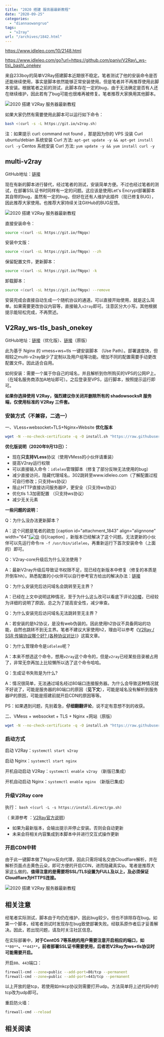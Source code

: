 ```yaml
---
title: "2020 搭建 服务器最新教程"
date: "2020-09-25"
categories: 
  - "diannaowangruo"
tags: 
  - "v2ray"
url: "/archives/1842.html"
---
```


https://www.idleleo.com/10/2148.html

https://www.idleleo.com/go?url=https://github.com/paniy/V2Ray\_ws-tls\_bash\_onekey

来自233boy的简单V2Ray搭建脚本近期很不稳定。笔者测试了他的安装命令是否还能继续使用，事实是脚本依然能够正常安装使用。但是笔者并不再推荐使用此脚本安装。根据笔者之前的测试，此脚本存在一定的bug，由于无法确定是否有人还在继续维护，因此若有了bug可能也很难再被修复。笔者推荐大家换用其他脚本。

![2020 搭建 V2Ray 服务器最新教程](https://i.idleleo.com/wp-content/uploads/2019/05/20190519202007-1024x510.jpg.webp?imageView2/0/interlace/1/q/100|watermark/1/image/aHR0cHM6Ly9pLmlkbGVsZW8uY29tL3dwLWNvbnRlbnQvdGhlbWVzL3BhbnlpLXRoZW1lL2ltZy9sb2dvLXN5LXcucG5n/dissolve/80/gravity/SouthEast/dx/0/dy/3)

如果大家仍然有需要使用此脚本可以运行如下命令：

```bash
bash <(curl -s -L https://git.io/v2ray.sh)
```

注：如果提示 curl: command not found ，那是因为你的 VPS 没装 Curl ubuntu/debian 系统安装 Curl 方法: `apt-get update -y && apt-get install curl -y` Centos 系统安装 Curl 方法: `yum update -y && yum install curl -y`

## multi-v2ray

GitHub地址：[链接](https://www.idleleo.com/go?url=https://github.com/Jrohy/multi-v2ray)

现在有新的脚本进行替代，经过笔者的测试，安装简单方便。不过也经过笔者的测试，在部署SSL证书时同样有一定的问题。这应该是使用Let's Encrypt部署脚本其自带的bug，虽然有一定的bug，但好在还有人维护此插件（现已修复BUG），因此推荐大家使用。也推荐大家持续关注GitHub的BUG反馈。

![2020 搭建 V2Ray 服务器最新教程](https://i.idleleo.com/wp-content/uploads/2019/05/20190519203446.jpg.webp?imageView2/0/interlace/1/q/100|watermark/1/image/aHR0cHM6Ly9pLmlkbGVsZW8uY29tL3dwLWNvbnRlbnQvdGhlbWVzL3BhbnlpLXRoZW1lL2ltZy9sb2dvLXN5LXcucG5n/dissolve/80/gravity/SouthEast/dx/0/dy/3)

直接安装命令：

```bash
source <(curl -sL https://git.io/fNgqx)
```

安装中文版：

```bash
source <(curl -sL https://git.io/fNgqx) --zh
```

保留配置文件，更新脚本：

```bash
source <(curl -sL https://git.io/fNgqx) -k
```

卸载脚本：

```bash
source <(curl -sL https://git.io/fNgqx) --remove
```

安装完成会直接自动生成一个随机协议的通道。可以直接开始使用，就是这么简单。如果需要更改协议内容等，直接输入`v2ray`即可。注意区分大小写。其他根据提示能轻松完成，不再赘述。

## V2Ray\_ws-tls\_bash\_onekey

GitHub地址：[链接](https://www.idleleo.com/go?url=https://github.com/paniy/V2Ray_ws-tls_bash_onekey)（优化版）、[链接](https://www.idleleo.com/go?url=https://github.com/wulabing/V2Ray_ws-tls_bash_onekey)（原版）

此为基于 Nginx 的 vmess+ws+tls 一键安装脚本 （Use Path）。部署速度快，但相较之multi-v2ray缺少了定制以及用户组等功能。增加不同的配置需要手动更改配置文件。因此适合自用。

如何安装：需要一个属于你自己的域名，并且解析到你所购买的VPS的公网IP上。（在域名服务商添加A地址即可）。之后登录至VPS，运行脚本，按照提示运行即可。

**如果你选择使用 V2Ray，强烈建议你关闭并删除所有的 shadowsocksR 服务端，仅使用标准的 V2Ray 三件套。**

### 安装方式（不兼容，二选一）

一、VLess+websocket+TLS+Nginx+Website **优化版本**

```bash
wget -N --no-check-certificate -q -O install.sh "https://raw.githubusercontent.com/paniy/V2Ray_ws-tls_bash_onekey/master/install.sh" && chmod +x install.sh && bash install.sh
```

**优化版说明（2020年9月13日）：**

- 现在**只支持VLess**协议（使用VMess的小伙伴请重装）
- 提高V2ray运行权限
- 可以直接输入命令：`idleleo`管理脚本（修复了部分反映无法使用的bug）
- 减少直接访问，隐藏代理域名，302跳转至www.idleleo.com（了解配置过程可自行修改；只支持ws协议）
- 阻止HTTP直接访问服务器IP，更安全（只支持ws协议）
- 优化tls 1.3加密配置 （只支持ws协议）
- 减少无关元素

**一些问题的说明：**

Q：为什么没办法更新脚本？

A：这个问题是笔者的疏忽 \[caption id="attachment\_1843" align="alignnone" width="64"\][![:cry:](https://img-cloud.zhoujie218.top/wp-content/uploads/2020/09/unnamed-file.gif)](https://img-cloud.zhoujie218.top/wp-content/uploads/2020/09/unnamed-file.gif) :cry:\[/caption\] ，新版本已经解决了这个问题。无法更新的小伙伴可以先运行命令`rm -f /usr/bin/idleleo`，再重新运行下首次安装命令（上面的）即可。

Q：V2ray-core升级后为什么没法使用？

A：最新V2ray升级后导致证书权限不足，现已经在新版本中修复（修复的本质是开倒车hh）。熟悉配置的小伙伴可以自行参考官方给出的解决办法：[链接](https://www.idleleo.com/go?url=https://github.com/v2fly/fhs-install-v2ray/wiki/Insufficient-permissions-when-using-certificates)

Q：为什么安装完后访问域名会跳转至无主界？

A：已经在上文中说明这种情况，至于为什么这么改可以看底下评论[30楼](https://www.idleleo.com/09/2148.html#anchor-comment-583)，已经较为详细的说明了原因，总之为了提高安全性，减少审查。

Q：为什么安装完后访问域名无法跳转至无主界？

A：若安装的是h2协议，是没有web伪装的。因此使用h2协议不具备网站的功能，自然也跳转不到无主界。笔者不建议大家使用h2，理由可以参考《[V2Ray / SSR 传输协议哪个好? (各种协议对比)](https://www.idleleo.com/05/2071.html)》这篇文章。

Q：为什么管理命令是`idleleo`呢？

A：本来不想选这个命令，想用`v2ray`这个命令的，但是`v2ray`已经某些目录被占用了，非常无奈再加上比较懒所以选了这个命令哈哈。

Q：生成证书失败是为什么?

A：情况很简单，无法通过域名经过80端口连接服务器。为什么会导致这种情况就不好说了，可能是服务器的80端口的原因（**见下文**），可能是域名没有解析到服务器IP的原因，可能是搭建前就开启CDN的原因等等。

PS：如果遇到问题，先别着急，**仔细翻翻评论**，说不定有意想不到的收获。

二、VMess + websocket + TLS + Nginx +网站（原版）

```bash
wget -N --no-check-certificate -q -O install.sh "https://raw.githubusercontent.com/wulabing/V2Ray_ws-tls_bash_onekey/master/install.sh" && chmod +x install.sh && bash install.sh
```

### 启动方式

启动 V2Ray：`systemctl start v2ray`

启动 Nginx：`systemctl start nginx`

开机自动启动 V2Ray：`systemctl enable v2ray` （新版已集成）

开机自动启动 Nginx：`systemctl enable nginx` （新版已集成）

### 升级V2Ray core

执行： `bash <(curl -L -s https://install.direct/go.sh)`

（ 来源参考 ：[V2Ray官方说明](https://www.idleleo.com/go?url=https://www.v2ray.com/chapter_00/install.html)）

- 如果为最新版本，会输出提示并停止安装。否则会自动更新
- 未来会将相关内容集成到本脚本中并进行交互式操作更新

### 开启CDN中转

由于此一键脚本做了Nginx反向代理，因此只需将域名交由Cloudflare解析，并在解析页面点击黄色云朵，即可方便的开启CDN，进而隐藏真实ip。笔者是推荐大家这么做的。**值得注意的是需要将SSL/TLS设置为FULL及以上，及必须保证Cloudflare为HTTPS连接。**

![2020 搭建 V2Ray 服务器最新教程](https://i.idleleo.com/wp-content/uploads/2019/06/20190606204659-1024x282.jpg.webp?imageView2/0/interlace/1/q/100|watermark/1/image/aHR0cHM6Ly9pLmlkbGVsZW8uY29tL3dwLWNvbnRlbnQvdGhlbWVzL3BhbnlpLXRoZW1lL2ltZy9sb2dvLXN5LXcucG5n/dissolve/80/gravity/SouthEast/dx/0/dy/3)

## 相关注意

经笔者实际测试，脚本由于均仍在维护，因此bug较少。但也不排除存在bug。如第一个脚本，经笔者测试时发现存在bug致使部署失败。经联系原作者后才妥善解决。因此，若出现问题，请及时关注社区信息。

在实际部署中，**对于CentOS 7等系统的用户需要注意开启相应的端口，如**`**80**`**、**`**443**`**，前者部署SSL证书需要使用，后者若V2Ray为ws+tls协议时可能需要开启。**

开启`80`、`443`端口：

```bash
firewall-cmd --zone=public --add-port=80/tcp --permanent
firewall-cmd --zone=public --add-port=443/tcp --permanent
```

以上开放的是tcp，若使用如mkcp协议则需要打开udp。方法简单将上述代码中的tcp改为udp即可。

重启防火墙：

```bash
firewall-cmd --reload
```

## 相关阅读
